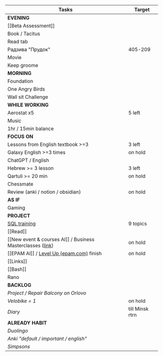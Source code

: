 
| Tasks                                                                                                                                                                                     | Target          |
| ----------------------------------------------------------------------------------------------------------------------------------------------------------------------------------------- | --------------- |
| __EVENING__                                                                                                                                                                               |                 |
| [[Beta Assessment]]                                                                                                                                                                       |                 |
| Book / Tacitus                                                                                                                                                                            |                 |
| Read tab                                                                                                                                                                                  |                 |
| Радзива "Прудок"                                                                                                                                                                          | 405-209         |
| Movie                                                                                                                                                                                     |                 |
| Keep groome                                                                                                                                                                               |                 |
| __MORNING__                                                                                                                                                                               |                 |
| Foundation                                                                                                                                                                                |                 |
| One Angry Birds                                                                                                                                                                           |                 |
| Wall sit Challenge                                                                                                                                                                        |                 |
| __WHILE WORKING__                                                                                                                                                                         |                 |
| Aerostat x5                                                                                                                                                                               | 5 left          |
| Music                                                                                                                                                                                     |                 |
| 1hr / 15min balance                                                                                                                                                                       |                 |
| __FOCUS ON__                                                                                                                                                                              |                 |
| Lessons from English textbook >=3                                                                                                                                                         | 3 left          |
| Galaxy English >=3 times                                                                                                                                                                  | on hold         |
| ChatGPT / English                                                                                                                                                                         |                 |
| Hebrew >= 3 lesson                                                                                                                                                                        | 3 left          |
| Qartuli >= 20 min                                                                                                                                                                         | on hold         |
| Chessmate                                                                                                                                                                                 |                 |
| Review (anki / notion / obsidian)                                                                                                                                                         | on hold         |
| __AS IF__                                                                                                                                                                                 |                 |
| Gaming                                                                                                                                                                                    |                 |
| __PROJECT__                                                                                                                                                                               |                 |
| [SQL training](https://sqltest.online/)                                                                                                                                                   | 9 topics        |
| [[Read]]                                                                                                                                                                                  |                 |
| [[New event & courses AI]] / Business Masterclasses ([link](https://videoportal.epam.com/playlist/OJMBo37n/play/2JwQldqa "https://videoportal.epam.com/playlist/ojmbo37n/play/2jwqldqa")) | on hold         |
| [[EPAM AI]] / [Level Up (epam.com)](https://levelup.epam.com/skill/skillId=7770000000002718987&skillLevelId=7770000000000001001) finish                                                   | on hold         |
| [[Links]]                                                                                                                                                                                 |                 |
| [[Bash]]                                                                                                                                                                                  |                 |
| Rano                                                                                                                                                                                      |                 |
| __BACKLOG__                                                                                                                                                                               |                 |
| _Project / Repair Balcony on Orlovo_                                                                                                                                                      |                 |
| _Velobike = 1_                                                                                                                                                                            | on hold         |
| _Diary_                                                                                                                                                                                   | till Minsk rtrn |
| __ALREADY HABIT__                                                                                                                                                                         |                 |
| _Duolingo_                                                                                                                                                                                |                 |
| _Anki "default / important / english"_                                                                                                                                                    |                 |
| _Simpsons_                                                                                                                                                                                |                 |

